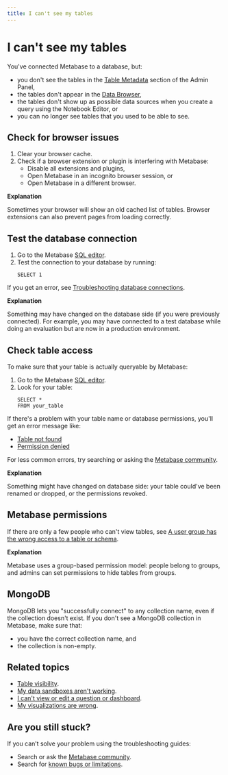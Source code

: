 ```yaml
---
title: I can't see my tables
---
```


# I can't see my tables

You've connected Metabase to a database, but:

- you don't see the tables in the [Table Metadata](../data-modeling/metadata-editing.md) section of the Admin Panel,
- the tables don't appear in the [Data Browser](https://www.metabase.com/learn/getting-started/data-browser),
- the tables don't show up as possible data sources when you create a query using the Notebook Editor, or
- you can no longer see tables that you used to be able to see.

## Check for browser issues

1. Clear your browser cache.
2. Check if a browser extension or plugin is interfering with Metabase:
   - Disable all extensions and plugins,
   - Open Metabase in an incognito browser session, or
   - Open Metabase in a different browser.

**Explanation** 

Sometimes your browser will show an old cached list of tables. Browser extensions can also prevent pages from loading correctly.

## Test the database connection

1. Go to the Metabase [SQL editor](../questions/native-editor/writing-sql.md).
2. Test the connection to your database by running:
    ```
    SELECT 1
    ```

If you get an error, see [Troubleshooting database connections](./db-connection.md).

**Explanation**

Something may have changed on the database side (if you were previously connected). For example, you may have connected to a test database while doing an evaluation but are now in a production environment.

## Check table access

To make sure that your table is actually queryable by Metabase:

1. Go to the Metabase [SQL editor](../questions/native-editor/writing-sql.md).
2. Look for your table:
    ```
    SELECT * 
    FROM your_table
    ```

If there's a problem with your table name or database permissions, you'll get an error message like:

- [Table not found](https://www.metabase.com/learn/debugging-sql/sql-syntax#column-or-table-name-is-not-found-or-not-recognized)
- [Permission denied](./data-permissions.md#getting-a-permission-denied-error-message)

For less common errors, try searching or asking the [Metabase community](https://discourse.metabase.com/).

**Explanation**

Something might have changed on database side: your table could've been renamed or dropped, or the permissions revoked.

## Metabase permissions

If there are only a few people who can't view tables, see [A user group has the wrong access to a table or schema](./data-permissions.md#a-user-group-has-the-wrong-access-to-a-table-or-schema).

**Explanation**

Metabase uses a group-based permission model: people belong to groups, and admins can set permissions to hide tables from groups.

## MongoDB

MongoDB lets you "successfully connect" to any collection name, even if the collection doesn't exist. If you don't see a MongoDB collection in Metabase, make sure that:

- you have the correct collection name, and
- the collection is non-empty.

## Related topics

- [Table visibility](../data-modeling/metadata-editing.md#table-visibility).
- [My data sandboxes aren't working](./sandboxing.md).
- [I can't view or edit a question or dashboard](./cant-view-or-edit.md).
- [My visualizations are wrong](./visualization.md).

## Are you still stuck?

If you can’t solve your problem using the troubleshooting guides:

- Search or ask the [Metabase community](https://discourse.metabase.com/).
- Search for [known bugs or limitations](./known-issues.md).
